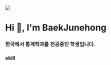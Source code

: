 <img src="https://capsule-render.vercel.app/api?type=Waving&color=auto&height=300&section=header&text=Baek%20Junehong&fontSize=50&animation=fadeIn&fontAlignY=10" />

<h1 align="left">Hi 👋, I'm BaekJunehong</h1>
<h3 align="left">한국에서 통계학과를 전공중인 학생입니다.</h3>



<h3 align="left">skill</h3>
<p align="left"><img src="https://img.shields.io/badge/TypeScript-3178C6?style=flat&logo=TypeScript&logoColor=white"/>
</p>
